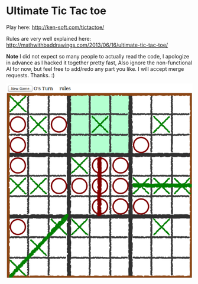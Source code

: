 Ultimate Tic Tac toe
=================

Play here: http://ken-soft.com/tictactoe/

Rules are very well explained here: http://mathwithbaddrawings.com/2013/06/16/ultimate-tic-tac-toe/

**Note** I did not expect so many people to actually read the code, I apologize in advance as 
I hacked it together pretty fast, Also ignore the non-functional AI for now, but feel free to add/redo 
any part you like. I will accept merge requests. Thanks. :)

<img src="screenshot.png"/>
